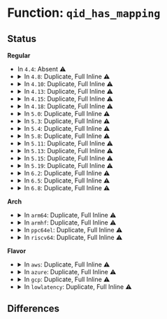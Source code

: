 # Function: <code>qid_has_mapping</code>

## Status
<b>Regular</b>
<ul>
<li>
In <code>4.4</code>: Absent ⚠️
</li>
<li>
<details>
<summary>In <code>4.8</code>: Duplicate, Full Inline ⚠️</summary>

**Collision:** Static Duplication

**Inline:** Full

**Transformation:** False

**Instances:**

```
In fs/quota/dquot.c (ffffffff8129e193)
Location: include/linux/quota.h:187
Inline: True
Inline callers:
  - fs/quota/dquot.c:dqget
```
```
In fs/quota/quota.c (ffffffff812a223b)
Location: include/linux/quota.h:187
Inline: True
Inline callers:
  - fs/quota/quota.c:quota_getnextxquota
  - fs/quota/quota.c:quota_getxquota
  - fs/quota/quota.c:quota_setxquota
  - fs/quota/quota.c:quota_setquota
  - fs/quota/quota.c:quota_getnextquota
  - fs/quota/quota.c:quota_getquota
```
</details>
</li>
<li>
<details>
<summary>In <code>4.10</code>: Duplicate, Full Inline ⚠️</summary>

**Collision:** Static Duplication

**Inline:** Full

**Transformation:** False

**Instances:**

```
In fs/quota/dquot.c (ffffffff812b3af3)
Location: include/linux/quota.h:187
Inline: True
Inline callers:
  - fs/quota/dquot.c:dqget
```
```
In fs/quota/quota.c (ffffffff812b7c0b)
Location: include/linux/quota.h:187
Inline: True
Inline callers:
  - fs/quota/quota.c:quota_getnextxquota
  - fs/quota/quota.c:quota_getxquota
  - fs/quota/quota.c:quota_setxquota
  - fs/quota/quota.c:quota_setquota
  - fs/quota/quota.c:quota_getnextquota
  - fs/quota/quota.c:quota_getquota
```
</details>
</li>
<li>
<details>
<summary>In <code>4.13</code>: Duplicate, Full Inline ⚠️</summary>

**Collision:** Static Duplication

**Inline:** Full

**Transformation:** False

**Instances:**

```
In fs/quota/dquot.c (ffffffff812c0c94)
Location: include/linux/quota.h:187
Inline: True
Inline callers:
  - fs/quota/dquot.c:dqget
```
```
In fs/quota/quota.c (ffffffff812c4f4e)
Location: include/linux/quota.h:187
Inline: True
Inline callers:
  - fs/quota/quota.c:quota_getnextxquota
  - fs/quota/quota.c:quota_getxquota
  - fs/quota/quota.c:quota_setxquota
  - fs/quota/quota.c:quota_setquota
  - fs/quota/quota.c:quota_getnextquota
  - fs/quota/quota.c:quota_getquota
```
</details>
</li>
<li>
<details>
<summary>In <code>4.15</code>: Duplicate, Full Inline ⚠️</summary>

**Collision:** Static Duplication

**Inline:** Full

**Transformation:** False

**Instances:**

```
In fs/quota/dquot.c (ffffffff812e4a04)
Location: include/linux/quota.h:187
Inline: True
Inline callers:
  - fs/quota/dquot.c:dqget
```
```
In fs/quota/quota.c (ffffffff812e8dee)
Location: include/linux/quota.h:187
Inline: True
Inline callers:
  - fs/quota/quota.c:quota_getnextxquota
  - fs/quota/quota.c:quota_getxquota
  - fs/quota/quota.c:quota_setxquota
  - fs/quota/quota.c:quota_setquota
  - fs/quota/quota.c:quota_getnextquota
  - fs/quota/quota.c:quota_getquota
```
</details>
</li>
<li>
<details>
<summary>In <code>4.18</code>: Duplicate, Full Inline ⚠️</summary>

**Collision:** Static Duplication

**Inline:** Full

**Transformation:** False

**Instances:**

```
In fs/quota/dquot.c (ffffffff81312137)
Location: include/linux/quota.h:187
Inline: True
Inline callers:
  - fs/quota/dquot.c:dqget
```
```
In fs/quota/quota.c (ffffffff813155fe)
Location: include/linux/quota.h:187
Inline: True
Inline callers:
  - fs/quota/quota.c:quota_getnextxquota
  - fs/quota/quota.c:quota_getxquota
  - fs/quota/quota.c:quota_setxquota
  - fs/quota/quota.c:quota_setquota
  - fs/quota/quota.c:quota_getnextquota
  - fs/quota/quota.c:quota_getquota
```
</details>
</li>
<li>
<details>
<summary>In <code>5.0</code>: Duplicate, Full Inline ⚠️</summary>

**Collision:** Static Duplication

**Inline:** Full

**Transformation:** False

**Instances:**

```
In fs/quota/dquot.c (ffffffff81328cb7)
Location: include/linux/quota.h:187
Inline: True
Inline callers:
  - fs/quota/dquot.c:dqget
```
```
In fs/quota/quota.c (ffffffff8132c8ee)
Location: include/linux/quota.h:187
Inline: True
Inline callers:
  - fs/quota/quota.c:quota_getnextxquota
  - fs/quota/quota.c:quota_getxquota
  - fs/quota/quota.c:quota_setxquota
  - fs/quota/quota.c:quota_setquota
  - fs/quota/quota.c:quota_getnextquota
  - fs/quota/quota.c:quota_getquota
```
</details>
</li>
<li>
<details>
<summary>In <code>5.3</code>: Duplicate, Full Inline ⚠️</summary>

**Collision:** Static Duplication

**Inline:** Full

**Transformation:** False

**Instances:**

```
In fs/quota/dquot.c (ffffffff81350832)
Location: include/linux/quota.h:187
Inline: True
Inline callers:
  - fs/quota/dquot.c:dqget
```
```
In fs/quota/quota.c (ffffffff81354583)
Location: include/linux/quota.h:187
Inline: True
Inline callers:
  - fs/quota/quota.c:quota_getnextxquota
  - fs/quota/quota.c:quota_getxquota
  - fs/quota/quota.c:quota_setxquota
  - fs/quota/quota.c:quota_setquota
  - fs/quota/quota.c:quota_getnextquota
  - fs/quota/quota.c:quota_getquota
```
</details>
</li>
<li>
<details>
<summary>In <code>5.4</code>: Duplicate, Full Inline ⚠️</summary>

**Collision:** Static Duplication

**Inline:** Full

**Transformation:** False

**Instances:**

```
In fs/quota/dquot.c (ffffffff81368bb2)
Location: include/linux/quota.h:187
Inline: True
Inline callers:
  - fs/quota/dquot.c:dqget
```
```
In fs/quota/quota.c (ffffffff8136c8f3)
Location: include/linux/quota.h:187
Inline: True
Inline callers:
  - fs/quota/quota.c:quota_getnextxquota
  - fs/quota/quota.c:quota_getxquota
  - fs/quota/quota.c:quota_setxquota
  - fs/quota/quota.c:quota_setquota
  - fs/quota/quota.c:quota_getnextquota
  - fs/quota/quota.c:quota_getquota
```
</details>
</li>
<li>
<details>
<summary>In <code>5.8</code>: Duplicate, Full Inline ⚠️</summary>

**Collision:** Static Duplication

**Inline:** Full

**Transformation:** False

**Instances:**

```
In fs/quota/dquot.c (ffffffff813b0ed0)
Location: include/linux/quota.h:187
Inline: True
Inline callers:
  - fs/quota/dquot.c:dqget
```
```
In fs/quota/quota.c (ffffffff813b4791)
Location: include/linux/quota.h:187
Inline: True
Inline callers:
  - fs/quota/quota.c:quota_getnextxquota
  - fs/quota/quota.c:quota_getxquota
  - fs/quota/quota.c:quota_setxquota
  - fs/quota/quota.c:quota_setquota
  - fs/quota/quota.c:quota_getnextquota
  - fs/quota/quota.c:quota_getquota
```
</details>
</li>
<li>
<details>
<summary>In <code>5.11</code>: Duplicate, Full Inline ⚠️</summary>

**Collision:** Static Duplication

**Inline:** Full

**Transformation:** False

**Instances:**

```
In fs/quota/dquot.c (ffffffff813c24d0)
Location: include/linux/quota.h:187
Inline: True
Inline callers:
  - fs/quota/dquot.c:dqget
```
```
In fs/quota/quota.c (ffffffff813c5ec1)
Location: include/linux/quota.h:187
Inline: True
Inline callers:
  - fs/quota/quota.c:quota_getnextxquota
  - fs/quota/quota.c:quota_getxquota
  - fs/quota/quota.c:quota_setxquota
  - fs/quota/quota.c:quota_setquota
  - fs/quota/quota.c:quota_getnextquota
  - fs/quota/quota.c:quota_getquota
```
</details>
</li>
<li>
<details>
<summary>In <code>5.13</code>: Duplicate, Full Inline ⚠️</summary>

**Collision:** Static Duplication

**Inline:** Full

**Transformation:** False

**Instances:**

```
In fs/quota/dquot.c (ffffffff813c901e)
Location: include/linux/quota.h:187
Inline: True
Inline callers:
  - fs/quota/dquot.c:dqget
```
```
In fs/quota/quota.c (ffffffff813ccb11)
Location: include/linux/quota.h:187
Inline: True
Inline callers:
  - fs/quota/quota.c:quota_getnextxquota
  - fs/quota/quota.c:quota_getxquota
  - fs/quota/quota.c:quota_setxquota
  - fs/quota/quota.c:quota_setquota
  - fs/quota/quota.c:quota_getnextquota
  - fs/quota/quota.c:quota_getquota
```
</details>
</li>
<li>
<details>
<summary>In <code>5.15</code>: Duplicate, Full Inline ⚠️</summary>

**Collision:** Static Duplication

**Inline:** Full

**Transformation:** False

**Instances:**

```
In fs/quota/dquot.c (ffffffff81419894)
Location: include/linux/quota.h:187
Inline: True
Inline callers:
  - fs/quota/dquot.c:dqget
```
```
In fs/quota/quota.c (ffffffff8141ddce)
Location: include/linux/quota.h:187
Inline: True
Inline callers:
  - fs/quota/quota.c:quota_getnextxquota
  - fs/quota/quota.c:quota_getxquota
  - fs/quota/quota.c:quota_setxquota
  - fs/quota/quota.c:quota_setquota
  - fs/quota/quota.c:quota_getnextquota
  - fs/quota/quota.c:quota_getquota
```
</details>
</li>
<li>
<details>
<summary>In <code>5.19</code>: Duplicate, Full Inline ⚠️</summary>

**Collision:** Static Duplication

**Inline:** Full

**Transformation:** False

**Instances:**

```
In fs/quota/dquot.c (ffffffff814902f7)
Location: include/linux/quota.h:187
Inline: True
Inline callers:
  - fs/quota/dquot.c:dqget
```
```
In fs/quota/quota.c (ffffffff814957d0)
Location: include/linux/quota.h:187
Inline: True
Inline callers:
  - fs/quota/quota.c:quota_getnextxquota
  - fs/quota/quota.c:quota_getxquota
  - fs/quota/quota.c:quota_setxquota
  - fs/quota/quota.c:quota_setquota
  - fs/quota/quota.c:quota_getnextquota
  - fs/quota/quota.c:quota_getquota
```
</details>
</li>
<li>
<details>
<summary>In <code>6.2</code>: Duplicate, Full Inline ⚠️</summary>

**Collision:** Static Duplication

**Inline:** Full

**Transformation:** False

**Instances:**

```
In fs/quota/dquot.c (ffffffff81523e77)
Location: include/linux/quota.h:187
Inline: True
Inline callers:
  - fs/quota/dquot.c:dqget
```
```
In fs/quota/quota.c (ffffffff815296f0)
Location: include/linux/quota.h:187
Inline: True
Inline callers:
  - fs/quota/quota.c:quota_getnextxquota
  - fs/quota/quota.c:quota_getxquota
  - fs/quota/quota.c:quota_setxquota
  - fs/quota/quota.c:quota_setquota
  - fs/quota/quota.c:quota_getnextquota
  - fs/quota/quota.c:quota_getquota
```
</details>
</li>
<li>
<details>
<summary>In <code>6.5</code>: Duplicate, Full Inline ⚠️</summary>

**Collision:** Static Duplication

**Inline:** Full

**Transformation:** False

**Instances:**

```
In fs/quota/dquot.c (ffffffff8155c296)
Location: include/linux/quota.h:187
Inline: True
Inline callers:
  - fs/quota/dquot.c:dqget
```
```
In fs/quota/quota.c (ffffffff81561d64)
Location: include/linux/quota.h:187
Inline: True
Inline callers:
  - fs/quota/quota.c:quota_getnextxquota
  - fs/quota/quota.c:quota_getxquota
  - fs/quota/quota.c:quota_setxquota
  - fs/quota/quota.c:quota_setquota
  - fs/quota/quota.c:quota_getnextquota
  - fs/quota/quota.c:quota_getquota
```
</details>
</li>
<li>
<details>
<summary>In <code>6.8</code>: Duplicate, Full Inline ⚠️</summary>

**Collision:** Static Duplication

**Inline:** Full

**Transformation:** False

**Instances:**

```
In fs/quota/dquot.c (ffffffff81592a56)
Location: include/linux/quota.h:187
Inline: True
Inline callers:
  - fs/quota/dquot.c:dqget
```
```
In fs/quota/quota.c (ffffffff81598454)
Location: include/linux/quota.h:187
Inline: True
Inline callers:
  - fs/quota/quota.c:quota_getnextxquota
  - fs/quota/quota.c:quota_getxquota
  - fs/quota/quota.c:quota_setxquota
  - fs/quota/quota.c:quota_setquota
  - fs/quota/quota.c:quota_getnextquota
  - fs/quota/quota.c:quota_getquota
```
</details>
</li>
</ul>
<b>Arch</b>
<ul>
<li>
<details>
<summary>In <code>arm64</code>: Duplicate, Full Inline ⚠️</summary>

**Collision:** Static Duplication

**Inline:** Full

**Transformation:** False

**Instances:**

```
In fs/quota/dquot.c (ffff80001042fffc)
Location: include/linux/quota.h:187
Inline: True
Inline callers:
  - fs/quota/dquot.c:dqget
```
```
In fs/quota/quota.c (ffff800010436794)
Location: include/linux/quota.h:187
Inline: True
Inline callers:
  - fs/quota/quota.c:quota_getnextxquota
  - fs/quota/quota.c:quota_getxquota
  - fs/quota/quota.c:quota_setxquota
  - fs/quota/quota.c:quota_setquota
  - fs/quota/quota.c:quota_getnextquota
  - fs/quota/quota.c:quota_getquota
```
</details>
</li>
<li>
<details>
<summary>In <code>armhf</code>: Duplicate, Full Inline ⚠️</summary>

**Collision:** Static Duplication

**Inline:** Full

**Transformation:** False

**Instances:**

```
In fs/quota/dquot.c (c05f8ca0)
Location: include/linux/quota.h:187
Inline: True
Inline callers:
  - fs/quota/dquot.c:dqget
```
```
In fs/quota/quota.c (c05fdb20)
Location: include/linux/quota.h:187
Inline: True
Inline callers:
  - fs/quota/quota.c:quota_getnextxquota
  - fs/quota/quota.c:quota_getxquota
  - fs/quota/quota.c:quota_setxquota
  - fs/quota/quota.c:quota_setquota
  - fs/quota/quota.c:quota_getnextquota
  - fs/quota/quota.c:quota_getquota
```
</details>
</li>
<li>
<details>
<summary>In <code>ppc64el</code>: Duplicate, Full Inline ⚠️</summary>

**Collision:** Static Duplication

**Inline:** Full

**Transformation:** False

**Instances:**

```
In fs/quota/dquot.c (c000000000541b3c)
Location: include/linux/quota.h:187
Inline: True
Inline callers:
  - fs/quota/dquot.c:dqget
```
```
In fs/quota/quota.c (c0000000005489a8)
Location: include/linux/quota.h:187
Inline: True
Inline callers:
  - fs/quota/quota.c:quota_getnextxquota
  - fs/quota/quota.c:quota_getxquota
  - fs/quota/quota.c:quota_setxquota
  - fs/quota/quota.c:quota_setquota
  - fs/quota/quota.c:quota_getnextquota
  - fs/quota/quota.c:quota_getquota
```
</details>
</li>
<li>
<details>
<summary>In <code>riscv64</code>: Duplicate, Full Inline ⚠️</summary>

**Collision:** Static Duplication

**Inline:** Full

**Transformation:** False

**Instances:**

```
In fs/quota/dquot.c (ffffffe0002cd02e)
Location: include/linux/quota.h:187
Inline: True
Inline callers:
  - fs/quota/dquot.c:dqget
```
```
In fs/quota/quota.c (ffffffe0002d0dc8)
Location: include/linux/quota.h:187
Inline: True
Inline callers:
  - fs/quota/quota.c:quota_getnextxquota
  - fs/quota/quota.c:quota_getxquota
  - fs/quota/quota.c:quota_setxquota
  - fs/quota/quota.c:quota_setquota
  - fs/quota/quota.c:quota_getnextquota
  - fs/quota/quota.c:quota_getquota
```
</details>
</li>
</ul>
<b>Flavor</b>
<ul>
<li>
<details>
<summary>In <code>aws</code>: Duplicate, Full Inline ⚠️</summary>

**Collision:** Static Duplication

**Inline:** Full

**Transformation:** False

**Instances:**

```
In fs/quota/dquot.c (ffffffff81361192)
Location: include/linux/quota.h:187
Inline: True
Inline callers:
  - fs/quota/dquot.c:dqget
```
```
In fs/quota/quota.c (ffffffff81364ed3)
Location: include/linux/quota.h:187
Inline: True
Inline callers:
  - fs/quota/quota.c:quota_getnextxquota
  - fs/quota/quota.c:quota_getxquota
  - fs/quota/quota.c:quota_setxquota
  - fs/quota/quota.c:quota_setquota
  - fs/quota/quota.c:quota_getnextquota
  - fs/quota/quota.c:quota_getquota
```
</details>
</li>
<li>
<details>
<summary>In <code>azure</code>: Duplicate, Full Inline ⚠️</summary>

**Collision:** Static Duplication

**Inline:** Full

**Transformation:** False

**Instances:**

```
In fs/quota/dquot.c (ffffffff81351e32)
Location: include/linux/quota.h:187
Inline: True
Inline callers:
  - fs/quota/dquot.c:dqget
```
```
In fs/quota/quota.c (ffffffff81355b73)
Location: include/linux/quota.h:187
Inline: True
Inline callers:
  - fs/quota/quota.c:quota_getnextxquota
  - fs/quota/quota.c:quota_getxquota
  - fs/quota/quota.c:quota_setxquota
  - fs/quota/quota.c:quota_setquota
  - fs/quota/quota.c:quota_getnextquota
  - fs/quota/quota.c:quota_getquota
```
</details>
</li>
<li>
<details>
<summary>In <code>gcp</code>: Duplicate, Full Inline ⚠️</summary>

**Collision:** Static Duplication

**Inline:** Full

**Transformation:** False

**Instances:**

```
In fs/quota/dquot.c (ffffffff8135ec62)
Location: include/linux/quota.h:187
Inline: True
Inline callers:
  - fs/quota/dquot.c:dqget
```
```
In fs/quota/quota.c (ffffffff813629a3)
Location: include/linux/quota.h:187
Inline: True
Inline callers:
  - fs/quota/quota.c:quota_getnextxquota
  - fs/quota/quota.c:quota_getxquota
  - fs/quota/quota.c:quota_setxquota
  - fs/quota/quota.c:quota_setquota
  - fs/quota/quota.c:quota_getnextquota
  - fs/quota/quota.c:quota_getquota
```
</details>
</li>
<li>
<details>
<summary>In <code>lowlatency</code>: Duplicate, Full Inline ⚠️</summary>

**Collision:** Static Duplication

**Inline:** Full

**Transformation:** False

**Instances:**

```
In fs/quota/dquot.c (ffffffff81371689)
Location: include/linux/quota.h:187
Inline: True
Inline callers:
  - fs/quota/dquot.c:dqget
```
```
In fs/quota/quota.c (ffffffff81376053)
Location: include/linux/quota.h:187
Inline: True
Inline callers:
  - fs/quota/quota.c:quota_getnextxquota
  - fs/quota/quota.c:quota_getxquota
  - fs/quota/quota.c:quota_setxquota
  - fs/quota/quota.c:quota_setquota
  - fs/quota/quota.c:quota_getnextquota
  - fs/quota/quota.c:quota_getquota
```
</details>
</li>
</ul>

## Differences
